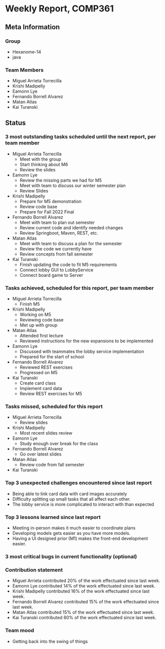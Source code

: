 # Weekly Report, COMP361

## Meta Information

### Group

- Hexanome-14
- java

### Team Members

- Miguel Arrieta Torrecilla
- Krishi Madipelly
- Eamonn Lye
- Fernando Borrell Alvarez
- Matan Atlas
- Kai Turanski

## Status

### 3 most outstanding tasks scheduled until the next report, per team member

- Miguel Arrieta Torrecilla
  - Meet with the group
  - Start thinking about M6
  - Review the slides
- Eamonn Lye
  - Review the missing parts we had for M5
  - Meet with team to discuss our winter semester plan
  - Review Slides
- Krishi Madipelly
  - Prepare for M5 demonstration
  - Review code base
  - Prepare for Fall 2022 Final
- Fernando Borrell Alvarez
  - Meet with team to plan out semester
  - Review current code and identify needed changes
  - Review Springboot, Maven, REST, etc.
- Matan Atlas
  - Meet with team to discuss a plan for the semester 
  - Review the code we currently have
  - Review concepts from fall semester
- Kai Turanski
  - Finish updating the code to fit M5 requirements
  - Connect lobby GUI to LobbyService
  - Connect board game to Server

### Tasks achieved, scheduled for this report, per team member

- Miguel Arrieta Torrecilla
  - Finish M5
- Krishi Madipelly
  - Working on M5
  - Reviewing code base
  - Met up with group
- Matan Atlas
  - Attended first lecture
  - Reviewed instructions for the new expansions to be implemented
- Eamonn Lye
  - Discussed with teammates the lobby service implementation
  - Prepared for the start of school
- Fernando Borrell Alvarez
  - Reviewed REST exercises
  - Progressed on M5
- Kai Turanski
  - Create card class
  - Implement card data
  - Review REST exercises for M5

### Tasks missed, scheduled for this report

- Miguel Arrieta Torrecilla
  - Review slides
- Krishi Madipelly
  - Most recent slides review
- Eamonn Lye
  - Study enough over break for the class
- Fernando Borrell Alvarez
  - Go over latest slides
- Matan Atlas
  - Review code from fall semester
- Kai Turanski

### Top 3 unexpected challenges encountered since last report

- Being able to link card data with card images accurately
- Difficulty splitting up small tasks that all affect each other.
- The lobby service is more complicated to interact with than expected

### Top 3 lessons learned since last report

- Meeting in-person makes it much easier to coordinate plans
- Developing models gets easier as you have more models.
- Having a UI designed prior (M1) makes the front-end development easier.

### 3 most critical bugs in current functionality (optional)

### Contribution statement

- Miguel Arrieta contributed 20% of the work effectuated since last week.
- Eamonn Lye contributed 14% of the work effectuated since last week.
- Krishi Madipelly contributed 16% of the work effectuated since last week.
- Fernando Borrell Alvarez contributed 15% of the work effectuated since last week.
- Matan Atlas contributed 15% of the work effectuated since last week.
- Kai Turanski contributed 80% of the work effectuated since last week.

### Team mood

- Getting back into the swing of things
